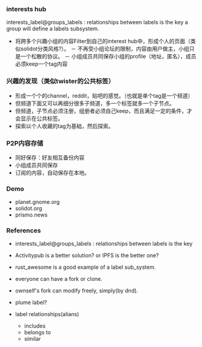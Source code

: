 ### interests hub
interests_label@groups_labels : relationships between labels is the key
a group will define a labels subsystem.

- 将跨多个兴趣小组的内容Filter到自己的interest hub中，形成个人的页面（类似solidot分类风格?）。
－ 不再受小组论坛的限制，内容由用户做主，小组只是一个松散的协议。
－ 小组成员共同保存小组的profile（地址，匿名），成员必须keep一个tag内容

### 兴趣的发现（类似twister的公共标签）
-    形成一个个的channel，reddit，贴吧的感觉。（也就是单个tag是一个频道）
-    但频道下面又可以再细分很多子频道，多一个标签就多一个子节点。
-    但频道，子节点必须注册，组册者必须自己keep，而且满足一定的条件，才会显示在公共标签。
-    探索以个人收藏的tag为基础，然后探索。

### P2P内容存储
-    同好保存：好友相互备份内容
-    小组成员共同保存
-    订阅的内容，自动保存在本地。

### Demo
- planet.gnome.org
- solidot.org
- prismo.news

### References
- interests_label@groups_labels : relationships between labels is the key
- Activitypub is a better solution? or IPFS is the better one?
- rust_awesome is a good example of a label sub_system.
 - everyone can have a fork or clone.
 - ownself's fork can modify freely, simply(by dnd).
- plume label?

- label relationships(alians)
  - includes
  - belongs to
  - similar
